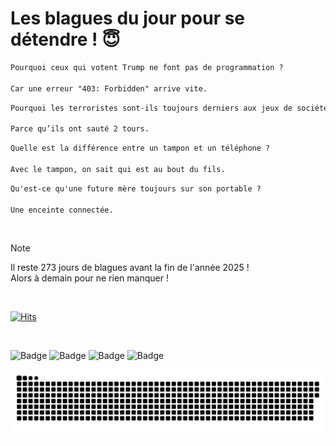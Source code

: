 
<h1>Les blagues du jour pour se détendre ! 😇</h1>

```diff
Pourquoi ceux qui votent Trump ne font pas de programmation ?

Car une erreur "403: Forbidden" arrive vite.
```

```diff
Pourquoi les terroristes sont-ils toujours derniers aux jeux de société ?

Parce qu’ils ont sauté 2 tours.
```

```diff
Quelle est la différence entre un tampon et un téléphone ?

Avec le tampon, on sait qui est au bout du fils.
```

```diff
Qu'est-ce qu'une future mère toujours sur son portable ?

Une enceinte connectée.
```

<br/>

> [!NOTE]
> Il reste 273 jours de blagues avant la fin de l'année 2025 ! <br/>
> Alors à demain pour ne rien manquer !

<br/>


[![Hits](https://hits.seeyoufarm.com/api/count/incr/badge.svg?url=https%3A%2F%2Fgithub.com%2FClems02%2Fhit-counter&count_bg=%23003E80&title_bg=%235C9FE1&icon=powershell.svg&icon_color=%23FFFFFF&title=Visite&edge_flat=false)](https://hits.seeyoufarm.com)


<br/>


![Badge](https://img.shields.io/badge/Last%20updated%20on-white?style=for-the-badge&logo=clockify)   ![Badge](https://img.shields.io/badge/03/04-white?style=for-the-badge) ![Badge](https://img.shields.io/badge/at-white?style=for-the-badge) ![Badge](https://img.shields.io/badge/03:11-white?style=for-the-badge)


<p align="center">
 <img width="1000" src="assets/github-snake.svg" alt="snake"/>
</p>
